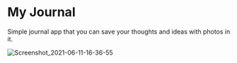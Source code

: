 # My Journal

Simple journal app that you can save your thoughts and ideas with photos in it.


![Screenshot_2021-06-11-16-36-55](https://user-images.githubusercontent.com/85061997/121697971-3b33e180-cad6-11eb-92a8-ab6c3330f1bc.png)

